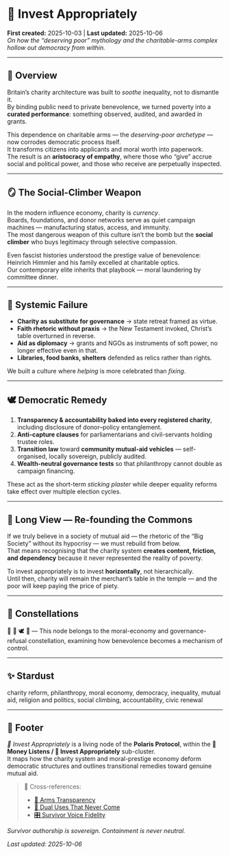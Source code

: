 # 🦾 Invest Appropriately  
**First created:** 2025-10-03  |  **Last updated:** 2025-10-06  
*On how the “deserving poor” mythology and the charitable-arms complex hollow out democracy from within.*

---

## 🧩 Overview  
Britain’s charity architecture was built to *soothe* inequality, not to dismantle it.  
By binding public need to private benevolence, we turned poverty into a **curated performance**: something observed, audited, and awarded in grants.  

This dependence on charitable arms — the *deserving-poor archetype* — now corrodes democratic process itself.  
It transforms citizens into applicants and moral worth into paperwork.  
The result is an **aristocracy of empathy**, where those who “give” accrue social and political power, and those who receive are perpetually inspected.

---

## 🪞 The Social-Climber Weapon  
In the modern influence economy, charity is *currency*.  
Boards, foundations, and donor networks serve as quiet campaign machines — manufacturing status, access, and immunity.  
The most dangerous weapon of this culture isn’t the bomb but the **social climber** who buys legitimacy through selective compassion.  

Even fascist histories understood the prestige value of benevolence: Heinrich Himmler and his family excelled at charitable optics.  
Our contemporary elite inherits that playbook — moral laundering by committee dinner.

---

## 🧱 Systemic Failure  
- **Charity as substitute for governance** → state retreat framed as virtue.  
- **Faith rhetoric without praxis** → the New Testament invoked, Christ’s table overturned in reverse.  
- **Aid as diplomacy** → grants and NGOs as instruments of soft power, no longer effective even in that.  
- **Libraries, food banks, shelters** defended as relics rather than rights.  

We built a culture where *helping* is more celebrated than *fixing*.  

---

## 🕊️ Democratic Remedy  
1. **Transparency & accountability baked into every registered charity**, including disclosure of donor–policy entanglement.  
2. **Anti-capture clauses** for parliamentarians and civil-servants holding trustee roles.  
3. **Transition law** toward **community mutual-aid vehicles** — self-organised, locally sovereign, publicly audited.  
4. **Wealth-neutral governance tests** so that philanthropy cannot double as campaign financing.  

These act as the short-term *sticking plaster* while deeper equality reforms take effect over multiple election cycles.

---

## 🌱 Long View — Re-founding the Commons  
If we truly believe in a society of mutual aid — the rhetoric of the “Big Society” without its hypocrisy — we must rebuild from below.  
That means recognising that the charity system **creates content, friction, and dependency** because it never represented the reality of poverty.  

To invest appropriately is to invest **horizontally**, not hierarchically.  
Until then, charity will remain the merchant’s table in the temple — and the poor will keep paying the price of piety.

---

## 🌌 Constellations  
💸 🧭 🕊️ 🔮 — This node belongs to the moral-economy and governance-refusal constellation, examining how benevolence becomes a mechanism of control.

---

## ✨ Stardust  
charity reform, philanthropy, moral economy, democracy, inequality, mutual aid, religion and politics, social climbing, accountability, civic renewal

---

## 🏮 Footer  
*🦾 Invest Appropriately* is a living node of the **Polaris Protocol**, within the **💸 Money Listens / 🦾 Invest Appropriately** sub-cluster.  
It maps how the charity system and moral-prestige economy deform democratic structures and outlines transitional remedies toward genuine mutual aid.  

> 📡 Cross-references:  
> - [🚀 Arms Transparency](../🚀_arms_transparency.md)  
> - [🦾 Dual Uses That Never Come](../🦾_dual_uses_that_never_come.md)  
> - [🎛️ Survivor Voice Fidelity](../../../Admin_Kit/🎛️_polaris_drafting_rules_survivor_voice_fidelity.md)  

*Survivor authorship is sovereign. Containment is never neutral.*  

_Last updated: 2025-10-06_
